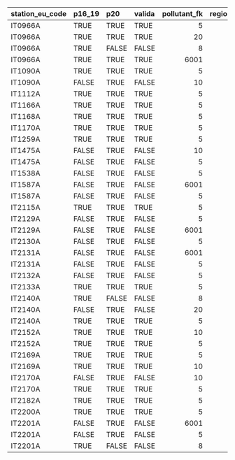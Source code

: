 

|station_eu_code |p16_19 |p20   |valida | pollutant_fk| region_id|regione               |provincia |
|:---------------|:------|:-----|:------|------------:|---------:|:---------------------|:---------|
|IT0966A         |TRUE   |TRUE  |TRUE   |            5|         6|FRIULI_VENEZIA_GIULIA |Udine     |
|IT0966A         |TRUE   |TRUE  |TRUE   |           20|         6|FRIULI_VENEZIA_GIULIA |Udine     |
|IT0966A         |TRUE   |FALSE |FALSE  |            8|         6|FRIULI_VENEZIA_GIULIA |Udine     |
|IT0966A         |TRUE   |TRUE  |TRUE   |         6001|         6|FRIULI_VENEZIA_GIULIA |Udine     |
|IT1090A         |TRUE   |TRUE  |TRUE   |            5|         6|FRIULI_VENEZIA_GIULIA |Trieste   |
|IT1090A         |FALSE  |TRUE  |FALSE  |           10|         6|FRIULI_VENEZIA_GIULIA |Trieste   |
|IT1112A         |TRUE   |TRUE  |TRUE   |            5|         6|FRIULI_VENEZIA_GIULIA |Pordenone |
|IT1166A         |TRUE   |TRUE  |TRUE   |            5|         6|FRIULI_VENEZIA_GIULIA |Udine     |
|IT1168A         |TRUE   |TRUE  |TRUE   |            5|         6|FRIULI_VENEZIA_GIULIA |Udine     |
|IT1170A         |TRUE   |TRUE  |TRUE   |            5|         6|FRIULI_VENEZIA_GIULIA |Udine     |
|IT1259A         |TRUE   |TRUE  |TRUE   |            5|         6|FRIULI_VENEZIA_GIULIA |Udine     |
|IT1475A         |FALSE  |TRUE  |FALSE  |           10|         6|FRIULI_VENEZIA_GIULIA |Trieste   |
|IT1475A         |FALSE  |TRUE  |FALSE  |            5|         6|FRIULI_VENEZIA_GIULIA |Trieste   |
|IT1538A         |FALSE  |TRUE  |FALSE  |            5|         6|FRIULI_VENEZIA_GIULIA |Gorizia   |
|IT1587A         |FALSE  |TRUE  |FALSE  |         6001|         6|FRIULI_VENEZIA_GIULIA |Gorizia   |
|IT1587A         |FALSE  |TRUE  |FALSE  |            5|         6|FRIULI_VENEZIA_GIULIA |Gorizia   |
|IT2115A         |TRUE   |TRUE  |TRUE   |            5|         6|FRIULI_VENEZIA_GIULIA |Pordenone |
|IT2129A         |FALSE  |TRUE  |FALSE  |            5|         6|FRIULI_VENEZIA_GIULIA |Gorizia   |
|IT2129A         |FALSE  |TRUE  |FALSE  |         6001|         6|FRIULI_VENEZIA_GIULIA |Gorizia   |
|IT2130A         |FALSE  |TRUE  |FALSE  |            5|         6|FRIULI_VENEZIA_GIULIA |Gorizia   |
|IT2131A         |FALSE  |TRUE  |FALSE  |         6001|         6|FRIULI_VENEZIA_GIULIA |Gorizia   |
|IT2131A         |FALSE  |TRUE  |FALSE  |            5|         6|FRIULI_VENEZIA_GIULIA |Gorizia   |
|IT2132A         |FALSE  |TRUE  |FALSE  |            5|         6|FRIULI_VENEZIA_GIULIA |Gorizia   |
|IT2133A         |TRUE   |TRUE  |TRUE   |            5|         6|FRIULI_VENEZIA_GIULIA |Udine     |
|IT2140A         |TRUE   |FALSE |FALSE  |            8|         6|FRIULI_VENEZIA_GIULIA |Udine     |
|IT2140A         |FALSE  |TRUE  |FALSE  |           20|         6|FRIULI_VENEZIA_GIULIA |Udine     |
|IT2140A         |TRUE   |TRUE  |TRUE   |            5|         6|FRIULI_VENEZIA_GIULIA |Udine     |
|IT2152A         |TRUE   |TRUE  |TRUE   |           10|         6|FRIULI_VENEZIA_GIULIA |Udine     |
|IT2152A         |TRUE   |TRUE  |TRUE   |            5|         6|FRIULI_VENEZIA_GIULIA |Udine     |
|IT2169A         |TRUE   |TRUE  |TRUE   |            5|         6|FRIULI_VENEZIA_GIULIA |Udine     |
|IT2169A         |TRUE   |TRUE  |TRUE   |           10|         6|FRIULI_VENEZIA_GIULIA |Udine     |
|IT2170A         |FALSE  |TRUE  |FALSE  |           10|         6|FRIULI_VENEZIA_GIULIA |Udine     |
|IT2170A         |TRUE   |TRUE  |TRUE   |            5|         6|FRIULI_VENEZIA_GIULIA |Udine     |
|IT2182A         |TRUE   |TRUE  |TRUE   |            5|         6|FRIULI_VENEZIA_GIULIA |Udine     |
|IT2200A         |TRUE   |TRUE  |TRUE   |            5|         6|FRIULI_VENEZIA_GIULIA |Pordenone |
|IT2201A         |FALSE  |TRUE  |FALSE  |         6001|         6|FRIULI_VENEZIA_GIULIA |Pordenone |
|IT2201A         |FALSE  |TRUE  |FALSE  |            5|         6|FRIULI_VENEZIA_GIULIA |Pordenone |
|IT2201A         |TRUE   |FALSE |FALSE  |            8|         6|FRIULI_VENEZIA_GIULIA |Pordenone |
